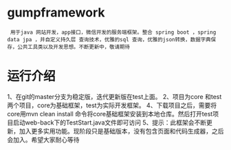 # gumpframework
     用于java 网站开发，app接口，微信开发的服务端框架。整合 spring boot ，spring data jpa ，并自定义持久层 查询技术，优雅的sql 查询，优雅的json转换，数据字典保存，公共工具类以及开发思想。不断更新中，敬请期待
# 运行介绍
1、在git的master分支为稳定版，迭代更新版在test上面。
2、项目为core 和test两个项目，core为基础框架，test为实际开发框架。
4、下载项目之后，需要将core用mvn clean install 命令将core基础框架安装到本地仓库。然后打开test项目启动web-back下的TestStart.java文件即可访问
5、提示：此框架会不断更新，加入更多实用功能。现阶段只是基础版本，没有包含页面和代码生成器，之后会加入。希望大家耐心等待
